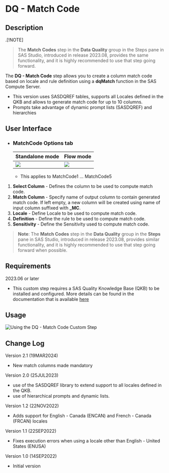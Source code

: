 # DQ - Match Code

## Description

.[!NOTE]
>The **Match Codes** step in the **Data Quality** group in the Steps pane in SAS Studio, introduced in release 2023.08, provides the same functionality, and it is highly recommended to use that step going forward.

The **DQ - Match Code** step allows you to create a column match code based on locale and rule definition using a **dqMatch** function in the SAS Compute Server. 
 * This version uses SASDQREF tables, supports all Locales defined in the QKB and allows to generate match code for up to 10 columns. 
 * Prompts take advantage of dynamic prompt lists (SASDQREF) and hierarchies 

## User Interface  

* ### MatchCode Options tab ###

   | Standalone mode | Flow mode |
   | --- | --- |                  
   | ![](img/dqmatch-tabmatchcodeoptions-standalone.png) | ![](img/dqmatch-tabmatchcodeoptions-flowmode.png) |
   
   * This applies to MatchCode1 … MatchCode5

1. **Select Column**   - Defines the column to be used to compute match code.  
2. **Match Column**    - Specify name of output column to contain generated match code. If left empty, a new column will be created using name of input column suffixed with **_MC**.      
3. **Locale**          - Define Locale to be used to compute match code.  
4. **Definition**      - Define the rule to be used to compute match code.  
5. **Sensitivity**     - Define the Sensitivity used to compute match code.  

>**Note**: The **Match Codes** step in the **Data Quality** group in the **Steps** pane in SAS Studio, introduced in release 2023.08, provides similar functionality, 
and it is highly recommended to use that step going forward when possible.

## Requirements

2023.06 or later  

* This custom step requires a SAS Quality Knowledge Base (QKB) to be installed and configured. More details can be found in the documentation that is available [here](https://support.sas.com/en/software/quality-knowledge-base-support.html)  

## Usage

![Using the DQ - Match Code Custom Step](img/dqmatch.gif)  

## Change Log
  
Version 2.1 (19MAR2024)  

  * New match columns made mandatory

Version 2.0 (25JUL2023)  
 * use of the SASDQREF library to extend support to all locales defined in the QKB.
 * use of hierarchical prompts and dynamic lists.

Version 1.2 (22NOV2022)  

  * Adds support for English - Canada (ENCAN) and French - Canada (FRCAN) locales

Version 1.1 (22SEP2022)  

  * Fixes execution errors when using a locale other than English - United States (ENUSA) 

Version 1.0 (14SEP2022)  

  * Initial version  
  
 

	
